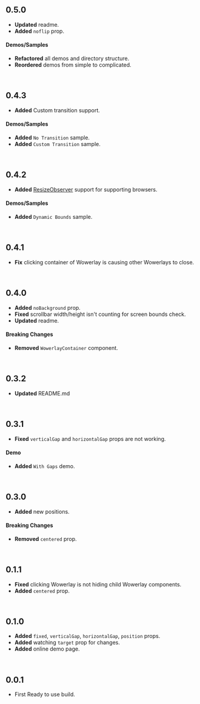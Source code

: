 ## 0.5.0
  - **Updated** readme.
  - **Added** `noflip` prop.

#### Demos/Samples
  - **Refactored** all demos and directory structure.
  - **Reordered** demos from simple to complicated.

<br>

## 0.4.3
- **Added** Custom transition support.

#### Demos/Samples
- **Added** `No Transition` sample.
- **Added** `Custom Transition` sample.

<br>

## 0.4.2
- **Added** [ResizeObserver](https://developer.mozilla.org/en-US/docs/Web/API/ResizeObserver) support for supporting browsers.

#### Demos/Samples
- **Added** `Dynamic Bounds` sample.

<br>

## 0.4.1
- **Fix** clicking container of Wowerlay is causing other Wowerlays to close.

<br>

## 0.4.0
- **Added** `noBackground` prop. 
- **Fixed** scrollbar width/height isn't counting for screen bounds check.
- **Updated** readme.

#### Breaking Changes
- **Removed** `WowerlayContainer` component.

<br>

## 0.3.2
- **Updated** README.md

<br>

## 0.3.1
- **Fixed** `verticalGap` and `horizontalGap` props are not working.

#### Demo
- **Added** `With Gaps` demo.

<br>

## 0.3.0
- **Added** new positions.

#### Breaking Changes
- **Removed** `centered` prop.

<br>

## 0.1.1
- **Fixed** clicking Wowerlay is not hiding child Wowerlay components.
- **Added** `centered` prop.

<br>

## 0.1.0
- **Added** `fixed`, `verticalGap`, `horizontalGap`, `position` props.
- **Added** watching `target` prop for changes.
- **Added** online demo page.

<br>

## 0.0.1
- First Ready to use build.
